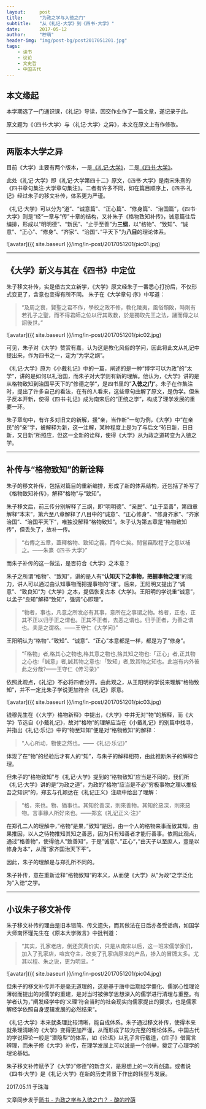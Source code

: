 ```yaml
---
layout:     post
title:      "为政之学与入徳之门"
subtitle:   "从《礼记·大学》到《四书·大学》"
date:       2017-05-12
author:     "柠萌"
header-img: "img/post-bg/post2017051201.jpg"
tags:
    - 读书
    - 议论
    - 文史哲
    - 中国古代
---
```




## 本文缘起

本学期选了一门通识课，《礼记》导读，因交作业作了一篇文章，遂记录于此。

原文题为《〈四书·大学〉与〈礼记·大学〉之异》，本文在原文上有作修改。

---

## 两版本大学之异

目前《大学》主要有两个版本，一是[《礼记·大学》](https://zh.wikisource.org/wiki/%E7%A6%AE%E8%A8%98%E6%AD%A3%E7%BE%A9/60)，二是[《四书·大学》](https://zh.wikisource.org/wiki/%E5%9B%9B%E6%9B%B8%E7%AB%A0%E5%8F%A5%E9%9B%86%E8%A8%BB/%E5%A4%A7%E5%AD%B8%E7%AB%A0%E5%8F%A5)。

此处《礼记·大学》即《礼记·大学第四十二》原文，《四书·大学》是南宋朱熹的《四书章句集注·大学章句集注》。二者有许多不同，如在篇目顺序上，《四书·礼记》经过朱子的移文补传，体系更为严谨。

《礼记·大学》可以分为“道”、“诚意篇”、“正心篇”、“修身篇”、“治国篇”，《四书·大学》则是“经”一章与“传”十章的结构，又补朱子《格物致知补传》，诚意篇往后编排，形成以“明明德”、“新民”、“止于至善”为**三纲**，以“格物”、“致知”、“诚意”、“正心”、“修身”、“齐家“、“治国“、”平天下”为**八目**的理论体系。

![avatar]({{ site.baseurl }}/img/in-post/2017051201/pic01.jpg)

---

## 《大学》新义与其在《四书》中定位


朱子移文补传，实是借古文立新学，《大学》原文经朱子一番悉心打扮后，不仅形式变更了，含意也变得有所不同。
朱子在《大学章句·序》中写道：

>“及周之衰，賢聖之君不作，學校之政不修，教化陵夷，風俗頹敗，時則有若孔子之聖，而不得君師之位以行其政教，於是獨取先王之法，誦而傳之以詔後世。”

![avatar]({{ site.baseurl }}/img/in-post/2017051201/pic02.jpg)

可见，朱子对《大学》赞赏有嘉，认为这是教化风俗的学问，因此将此文从礼记中提出来，作为四书之一，定为“为学之纲”。

《礼记·大学》原为《小戴礼记》中的一篇，阐述的是一种“博学可以为政”的“太学”，讲的是如何以礼治国，而朱子对大学则有新的理解。他认为，《大学》讲的是从格物致知到治国平天下的“修德之学“，是四书里的”**入徳之门**“。朱子在作集注时，提出了许多自己的看法，在有的人看来，这些章句曲解了原文，是伪学。但朱子反本开新，使得《四书·礼记》成为南宋后的“正统之学”，构成了理学发展的重要一环。

朱子章句中，有许多对旧文的新解，援“亲，当作新”一句为例，《大学》中“在亲民”的“亲”字，被解释为新，这一注解，某种程度上是为了与后文“茍日新，日日新，又日新”所照应，但这一全新的诠释，使得《大学》从为政之道转变为入徳之学。

---

## 补传与“格物致知”的新诠释

朱子的移文补传，包括对篇目的重新编排，形成了新的体系结构，还包括了补写了《格物致知补传》，解释“格物”与“致知”。

朱子移文后，前三传分别解释了三纲，即“明明德”、“亲民”、“止于至善”，第四章解释“本末”，第六至八章解释了八目中的“诚意”、“正心修身”、“修身齐家”、“齐家治国”、“治国平天下”，唯独没解释“格物致知”。朱子认为第五章是“格物致知传”，但丢失了，故补一传。

>“右傳之五章，蓋釋格物、致知之義，而今亡矣。閒嘗竊取程子之意以補之。——朱熹《四书·大学》”

而朱子补传的这一做法，是否符合《大学》之本意？

朱子之所谓“格物”、“致知”，讲的是人有“**认知天下之事物，把握事物之理**”的能力，讲人可以通过由认知事物而把握事物的“理”。后来，王阳明又提出了“诚意”、“致良知”为《大学》之本，提倡恢复古本《大学》。王阳明的学说重“诚意”，以孟子“良知”解释“致知”，强调“心即理”。

>“物者，事也，凡意之所发必有其事，意所在之事谓之物。格者，正也，正其不正以归于正之谓也。正其不正者，去恶之谓也。归于正者，为善之谓也。夫是之谓格。——王守仁《大学问》”

王阳明认为“格物“、”致知”、“诚意”、“正心”本意都是一样，都是为了“修身”。

>“「格物」者,格其心之物也,格其意之物也,挌其知之物也:「正心」者,正其物之心也:「誠意」者,誠其物之意也:「致知」者,致其物之知也。此岂有内外彼此之分哉?——王守仁《传习录》”

依照此观点，《礼记》不必将四者分开。由此观之，从王阳明的学说来理解“格物致知”，并不一定比朱子学说更加符合《礼记》原意。

![avatar]({{ site.baseurl }}/img/in-post/2017051201/pic03.jpg)

钱穆先生在《〈大学〉格物新释》中提出，《大学》中并无对“物”的解释，而《大学》节选自《小戴礼记》，故对“格物”的理解应当在《小戴礼记》的别篇中找寻，并指出《礼记·乐记》中的“物至知知”便是对“格物致知”的解释：

>“人心所动，物使之然也。——《礼记·乐记》”

体现了在“物”的经验后才有人的“知”，与朱子的解释相符，由此推断朱子的解释合理。

但朱子的“格物致知”与《礼记·大学》提到的“格物致知”应当是不同的，我们所《礼记·大学》讲的是“为政之道”，为政的“格物“应当是不必”穷极事物之理以推极吾之知识“的，郑玄与孔颖达在《礼记正义》注疏中给出了理解：

>“格，來也。物、猶事也。其知於善深，則來善物。其知於惡深，則來惡物。言事緣人所好來也。——郑玄《礼记正义·注》”

在郑孔二人的理解中，”格物“是果，”致知“是因，由一个人的格物来事而致其知，由果推因，以人之待物推知其知之善恶，因为只有知善者才能行善事。依照此观点，通过”格善物“，使得他人”致善知“，于是”诚意“、”正心“，”由天子以至庶人，壹是以修身为本“，从而”家齐国治天下平“。

因此，朱子的理解是与郑孔所不同的。

朱子补传，意在重新诠释”格物致知“的本义，从而使《大学》从”为政“之学泛化为”入徳“之学。

---

## 小议朱子移文补传

朱子移文补传的理由是旧本错简、传文遗失，而其做法在日后亦备受诟病，如国学大师南怀瑾先生在《原本大学微言》中批判道：

>“其实，孔家老店，倒还货真价实，只是从南宋以后，这一班宋儒学家们，加入了孔家店，喧宾夺主，改变了孔家店原来的产品，掺入的冒牌太多。尤其以程、朱之说，更为明显。“

![avatar]({{ site.baseurl }}/img/in-post/2017051201/pic04.jpg)

但朱子的移文补传并不是毫无道理的，这是基于唐中后期经学僵化、儒家心性理论薄弱而提出的对儒学的重建，是对当时被佛学思想深入的儒学进行清理与重整。有学者认为，”阐发经学中的‘义理’符合当时的社会现实向儒家提出的要求，也是儒家解经学依照自身逻辑发展的必然结果“。

《礼记·大学》本来就条理比较清晰，能自成体系。朱子通过移文补传，使得本来就条理清晰的《大学》变得更加严谨，从而形成了较为完整的理论体系。中国古代的学说理论一般是”潜隐型“的体系，如《论语》以孔子言行载道，《庄子》借寓言辨理，而朱子修《大学》补传，在理学发展上可以说是一个创举，奠定了心理学的理论基础。

朱子移文补传赋予了《大学》”修德“的新含义，是思想上的一次再创造。或者说《四书·大学》是《礼记·大学》在新的历史背景下作出的转型与发展。



2017.05.11 于珠海

文章同步发于[简书 - 为政之学与入徳之门？ - 酸的柠萌](http://www.jianshu.com/p/701d5cd24d8f )
